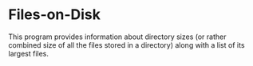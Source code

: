 # Files-on-Disk
This program provides information about directory sizes (or rather combined size of all the files stored in a directory) along with a list of its largest files.
